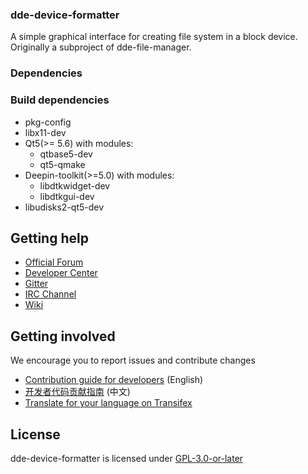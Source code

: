 ### dde-device-formatter

A simple graphical interface for creating file system in a block device.
Originally a subproject of dde-file-manager.

### Dependencies

### Build dependencies

* pkg-config
* libx11-dev
* Qt5(>= 5.6) with modules:
  - qtbase5-dev
  - qt5-qmake
* Deepin-toolkit(>=5.0) with modules:
  - libdtkwidget-dev
  - libdtkgui-dev
* libudisks2-qt5-dev

## Getting help

 - [Official Forum](https://bbs.deepin.org/)
 - [Developer Center](https://github.com/linuxdeepin/developer-center)
 - [Gitter](https://gitter.im/orgs/linuxdeepin/rooms)
 - [IRC Channel](https://webchat.freenode.net/?channels=deepin)
 - [Wiki](https://wiki.deepin.org/)

## Getting involved

We encourage you to report issues and contribute changes

 - [Contribution guide for developers](https://github.com/linuxdeepin/developer-center/wiki/Contribution-Guidelines-for-Developers-en) (English)
 - [开发者代码贡献指南](https://github.com/linuxdeepin/developer-center/wiki/Contribution-Guidelines-for-Developers) (中文)
 - [Translate for your language on Transifex](https://www.transifex.com/linuxdeepin/deepin-device-formatter/)

## License

dde-device-formatter is licensed under [GPL-3.0-or-later](LICENSE)
